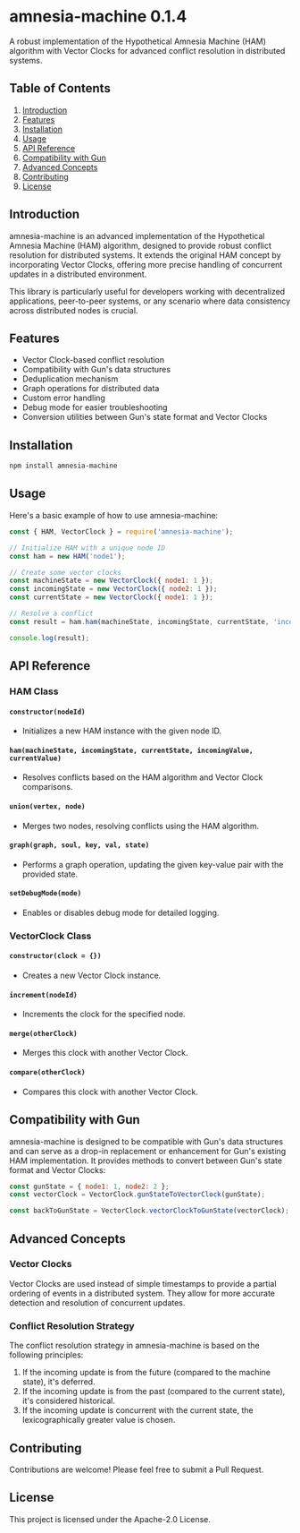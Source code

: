 # amnesia-machine 0.1.4

A robust implementation of the Hypothetical Amnesia Machine (HAM) algorithm with Vector Clocks for advanced conflict resolution in distributed systems.

## Table of Contents

1. [Introduction](#introduction)
2. [Features](#features)
3. [Installation](#installation)
4. [Usage](#usage)
5. [API Reference](#api-reference)
6. [Compatibility with Gun](#compatibility-with-gun)
7. [Advanced Concepts](#advanced-concepts)
8. [Contributing](#contributing)
9. [License](#license)

## Introduction

amnesia-machine is an advanced implementation of the Hypothetical Amnesia Machine (HAM) algorithm, designed to provide robust conflict resolution for distributed systems. It extends the original HAM concept by incorporating Vector Clocks, offering more precise handling of concurrent updates in a distributed environment.

This library is particularly useful for developers working with decentralized applications, peer-to-peer systems, or any scenario where data consistency across distributed nodes is crucial.

## Features

- Vector Clock-based conflict resolution
- Compatibility with Gun's data structures
- Deduplication mechanism
- Graph operations for distributed data
- Custom error handling
- Debug mode for easier troubleshooting
- Conversion utilities between Gun's state format and Vector Clocks

## Installation

```bash
npm install amnesia-machine
```

## Usage

Here's a basic example of how to use amnesia-machine:

```javascript
const { HAM, VectorClock } = require('amnesia-machine');

// Initialize HAM with a unique node ID
const ham = new HAM('node1');

// Create some vector clocks
const machineState = new VectorClock({ node1: 1 });
const incomingState = new VectorClock({ node2: 1 });
const currentState = new VectorClock({ node1: 1 });

// Resolve a conflict
const result = ham.ham(machineState, incomingState, currentState, 'incoming value', 'current value');

console.log(result);
```

## API Reference

### HAM Class

#### `constructor(nodeId)`
- Initializes a new HAM instance with the given node ID.

#### `ham(machineState, incomingState, currentState, incomingValue, currentValue)`
- Resolves conflicts based on the HAM algorithm and Vector Clock comparisons.

#### `union(vertex, node)`
- Merges two nodes, resolving conflicts using the HAM algorithm.

#### `graph(graph, soul, key, val, state)`
- Performs a graph operation, updating the given key-value pair with the provided state.

#### `setDebugMode(mode)`
- Enables or disables debug mode for detailed logging.

### VectorClock Class

#### `constructor(clock = {})`
- Creates a new Vector Clock instance.

#### `increment(nodeId)`
- Increments the clock for the specified node.

#### `merge(otherClock)`
- Merges this clock with another Vector Clock.

#### `compare(otherClock)`
- Compares this clock with another Vector Clock.

## Compatibility with Gun

amnesia-machine is designed to be compatible with Gun's data structures and can serve as a drop-in replacement or enhancement for Gun's existing HAM implementation. It provides methods to convert between Gun's state format and Vector Clocks:

```javascript
const gunState = { node1: 1, node2: 2 };
const vectorClock = VectorClock.gunStateToVectorClock(gunState);

const backToGunState = VectorClock.vectorClockToGunState(vectorClock);
```

## Advanced Concepts

### Vector Clocks

Vector Clocks are used instead of simple timestamps to provide a partial ordering of events in a distributed system. They allow for more accurate detection and resolution of concurrent updates.

### Conflict Resolution Strategy

The conflict resolution strategy in amnesia-machine is based on the following principles:

1. If the incoming update is from the future (compared to the machine state), it's deferred.
2. If the incoming update is from the past (compared to the current state), it's considered historical.
3. If the incoming update is concurrent with the current state, the lexicographically greater value is chosen.

## Contributing

Contributions are welcome! Please feel free to submit a Pull Request.

## License

This project is licensed under the Apache-2.0 License.
